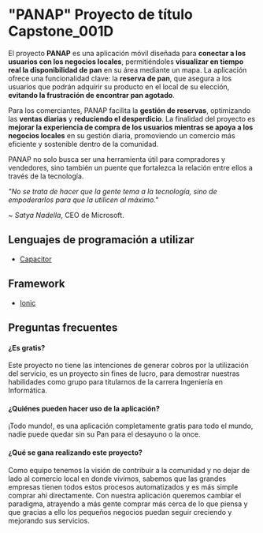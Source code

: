 # "PANAP" Proyecto de título Capstone_001D

El proyecto **PANAP** es una aplicación móvil diseñada para **conectar a los usuarios con los negocios locales**, permitiéndoles **visualizar en tiempo real la disponibilidad de pan** en su área mediante un mapa. La aplicación ofrece una funcionalidad clave: la **reserva de pan**, que asegura a los usuarios que podrán adquirir su producto en el local de su elección, **evitando la frustración de encontrar pan agotado**.

Para los comerciantes, PANAP facilita la **gestión de reservas**, optimizando las **ventas diarias** y **reduciendo el desperdicio**. La finalidad del proyecto es **mejorar la experiencia de compra de los usuarios mientras se apoya a los negocios locales** en su gestión diaria, promoviendo un comercio más eficiente y sostenible dentro de la comunidad.

PANAP no solo busca ser una herramienta útil para compradores y vendedores, sino también un puente que fortalezca la relación entre ellos a través de la tecnología.


*"No se trata de hacer que la gente tema a la tecnología, sino de empoderarlos para que la utilicen al máximo."*

~ *Satya Nadella*, CEO de Microsoft.
## Lenguajes de programación a utilizar
 - [Capacitor](https://capacitorjs.com)

## Framework
 - [Ionic](https://ionicframework.com)

## Preguntas frecuentes

#### ¿Es gratis?

Este proyecto no tiene las intenciones de generar cobros por la utilización del servicio, es un proyecto sin fines de lucro, para demostrar nuestras habilidades como grupo para titularnos de la carrera Ingeniería en Informática.

#### ¿Quiénes pueden hacer uso de la aplicación?

¡Todo mundo!, es una aplicación completamente gratis para todo el mundo, nadie puede quedar sin su Pan para el desayuno o la once.

#### ¿Qué se gana realizando este proyecto?
Como equipo tenemos la visión de contribuir a la comunidad y no dejar de lado al comercio local en donde vivimos, sabemos que las grandes empresas tienen todos estos procesos automatizados y es más simple comprar ahí directamente. 
Con nuestra aplicación queremos cambiar el paradigma, atrayendo a más gente comprar más cerca de lo que piensa y que gracias a ello los pequeños negocios puedan seguir creciendo y mejorando sus servicios.


